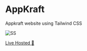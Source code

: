 # AppKraft
Appkraft website using Tailwind CSS

![SS](https://user-images.githubusercontent.com/66941930/210676103-07d802b8-e780-4f62-9b00-e7d3a0617dc2.PNG)


[Live Hosted 🚀](https://bucolic-capybara-2d1a9b.netlify.app/)
